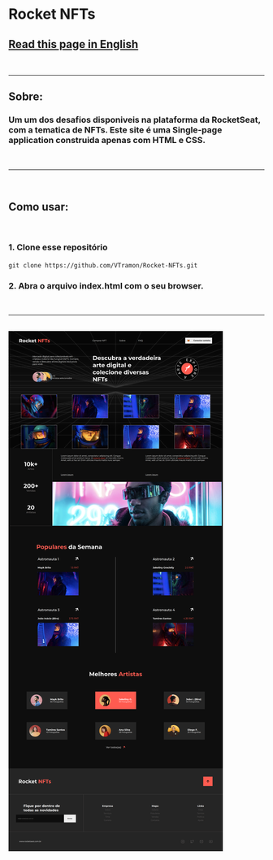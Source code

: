 # Rocket NFTs

## [Read this page in English](https://github.com/VTramon/Rocket-NFTs/blob/main/README-en.md)

<br/>

---

## Sobre:

### Um um dos desafios disponiveis na plataforma da <b>RocketSeat</b>, com a tematica de NFTs. Este site é uma Single-page application construida apenas com HTML e CSS.

<br/>

---

<br/>

## Como usar:

<br/>

### 1. Clone esse repositório

```
git clone https://github.com/VTramon/Rocket-NFTs.git
```

### 2. Abra o arquivo index.html com o seu browser.

<br/>

---

<br/>

<img src='./public/MD/website.png' />
